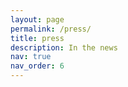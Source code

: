 ```yaml
---
layout: page
permalink: /press/
title: press
description: In the news
nav: true
nav_order: 6
---
```




